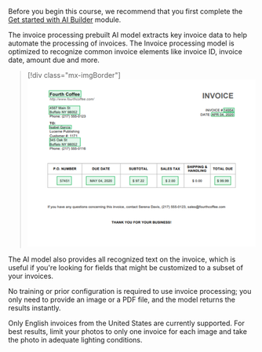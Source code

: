 Before you begin this course, we recommend that you first complete the [Get started with AI Builder](https://docs.microsoft.com/learn/modules/get-started-with-ai-builder/) module.

The invoice processing prebuilt AI model extracts key invoice data to help automate the processing of invoices. The Invoice processing model is optimized to recognize common invoice elements like invoice ID, invoice date, amount due and more.

> [!div class="mx-imgBorder"]
> [![Sample invoice with extracted data highlighted, including customer name and address, invoice number, date, PO number, due date, subtotal, sales tax, and total due.](../media/sample-invoice.png)](../media/sample-invoice.png#lightbox)

The AI model also provides all recognized text on the invoice, which is useful if you're looking for fields that might be customized to a subset of your invoices.

No training or prior configuration is required to use invoice processing; you only need to provide an image or a PDF file, and the model returns the results instantly.

Only English invoices from the United States are currently supported. For best results, limit your photos to only one invoice for each image and take the photo in adequate lighting conditions.
